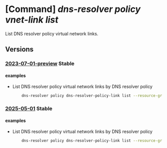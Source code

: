 # [Command] _dns-resolver policy vnet-link list_

List DNS resolver policy virtual network links.

## Versions

### [2023-07-01-preview](/Resources/mgmt-plane/L3N1YnNjcmlwdGlvbnMve30vcmVzb3VyY2Vncm91cHMve30vcHJvdmlkZXJzL21pY3Jvc29mdC5uZXR3b3JrL2Ruc3Jlc29sdmVycG9saWNpZXMve30vdmlydHVhbG5ldHdvcmtsaW5rcw==/2023-07-01-preview.xml) **Stable**

<!-- mgmt-plane /subscriptions/{}/resourcegroups/{}/providers/microsoft.network/dnsresolverpolicies/{}/virtualnetworklinks 2023-07-01-preview -->

#### examples

- List DNS resolver policy virtual network links by DNS resolver policy
    ```bash
        dns-resolver policy dns-resolver-policy-link list --resource-group sampleResourceGroup --policy-name sampleDnsResolverPolicy
    ```

### [2025-05-01](/Resources/mgmt-plane/L3N1YnNjcmlwdGlvbnMve30vcmVzb3VyY2Vncm91cHMve30vcHJvdmlkZXJzL21pY3Jvc29mdC5uZXR3b3JrL2Ruc3Jlc29sdmVycG9saWNpZXMve30vdmlydHVhbG5ldHdvcmtsaW5rcw==/2025-05-01.xml) **Stable**

<!-- mgmt-plane /subscriptions/{}/resourcegroups/{}/providers/microsoft.network/dnsresolverpolicies/{}/virtualnetworklinks 2025-05-01 -->

#### examples

- List DNS resolver policy virtual network links by DNS resolver policy
    ```bash
        dns-resolver policy dns-resolver-policy-link list --resource-group sampleResourceGroup --policy-name sampleDnsResolverPolicy
    ```
